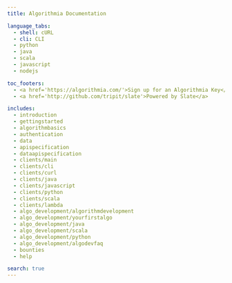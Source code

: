 ```yaml
---
title: Algorithmia Documentation

language_tabs:
  - shell: cURL
  - cli: CLI
  - python
  - java
  - scala
  - javascript
  - nodejs

toc_footers:
  - <a href='https://algorithmia.com/'>Sign up for an Algorithmia Key</a>
  - <a href='http://github.com/tripit/slate'>Powered by Slate</a>

includes:
  - introduction
  - gettingstarted
  - algorithmbasics
  - authentication
  - data
  - apispecification
  - dataapispecification
  - clients/main
  - clients/cli
  - clients/curl
  - clients/java
  - clients/javascript
  - clients/python
  - clients/scala
  - clients/lambda
  - algo_development/algorithmdevelopment
  - algo_development/yourfirstalgo
  - algo_development/java
  - algo_development/scala
  - algo_development/python
  - algo_development/algodevfaq
  - bounties
  - help

search: true
---
```

